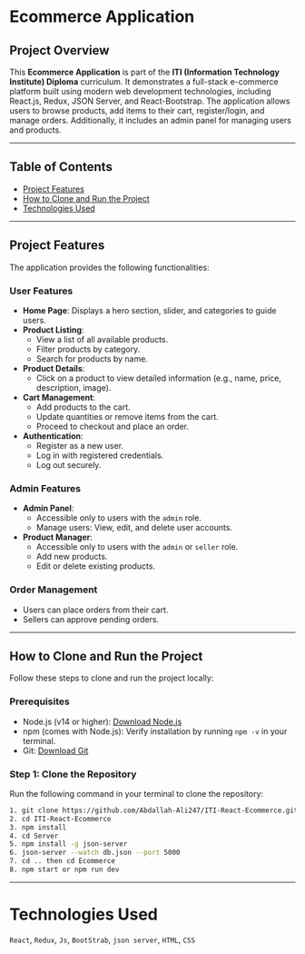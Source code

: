 # Ecommerce Application

## Project Overview

This **Ecommerce Application** is part of the **ITI (Information Technology Institute) Diploma** curriculum. It demonstrates a full-stack e-commerce platform built using modern web development technologies, including React.js, Redux, JSON Server, and React-Bootstrap. The application allows users to browse products, add items to their cart, register/login, and manage orders. Additionally, it includes an admin panel for managing users and products.

---

## Table of Contents

- [Project Features](#project-features)
- [How to Clone and Run the Project](#how-to-clone-and-run-the-project)
- [Technologies Used](#technologies-used)

---

## Project Features

The application provides the following functionalities:

### User Features
- **Home Page**: Displays a hero section, slider, and categories to guide users.
- **Product Listing**:
  - View a list of all available products.
  - Filter products by category.
  - Search for products by name.
- **Product Details**:
  - Click on a product to view detailed information (e.g., name, price, description, image).
- **Cart Management**:
  - Add products to the cart.
  - Update quantities or remove items from the cart.
  - Proceed to checkout and place an order.
- **Authentication**:
  - Register as a new user.
  - Log in with registered credentials.
  - Log out securely.

### Admin Features
- **Admin Panel**:
  - Accessible only to users with the `admin` role.
  - Manage users: View, edit, and delete user accounts.
- **Product Manager**:
  - Accessible only to users with the `admin` or `seller` role.
  - Add new products.
  - Edit or delete existing products.

### Order Management
- Users can place orders from their cart.
- Sellers can approve pending orders.

---

## How to Clone and Run the Project

Follow these steps to clone and run the project locally:

### Prerequisites
- Node.js (v14 or higher): [Download Node.js](https://nodejs.org/)
- npm (comes with Node.js): Verify installation by running `npm -v` in your terminal.
- Git: [Download Git](https://git-scm.com/)

### Step 1: Clone the Repository
Run the following command in your terminal to clone the repository:
```bash
1. git clone https://github.com/Abdallah-Ali247/ITI-React-Ecommerce.git
2. cd ITI-React-Ecommerce
3. npm install
4. cd Server
5. npm install -g json-server
6. json-server --watch db.json --port 5000
7. cd .. then cd Ecommerce
8. npm start or npm run dev
```
---
# Technologies Used
`React`, `Redux`, `Js`, `BootStrab`, `json server`, `HTML`, `CSS`  
